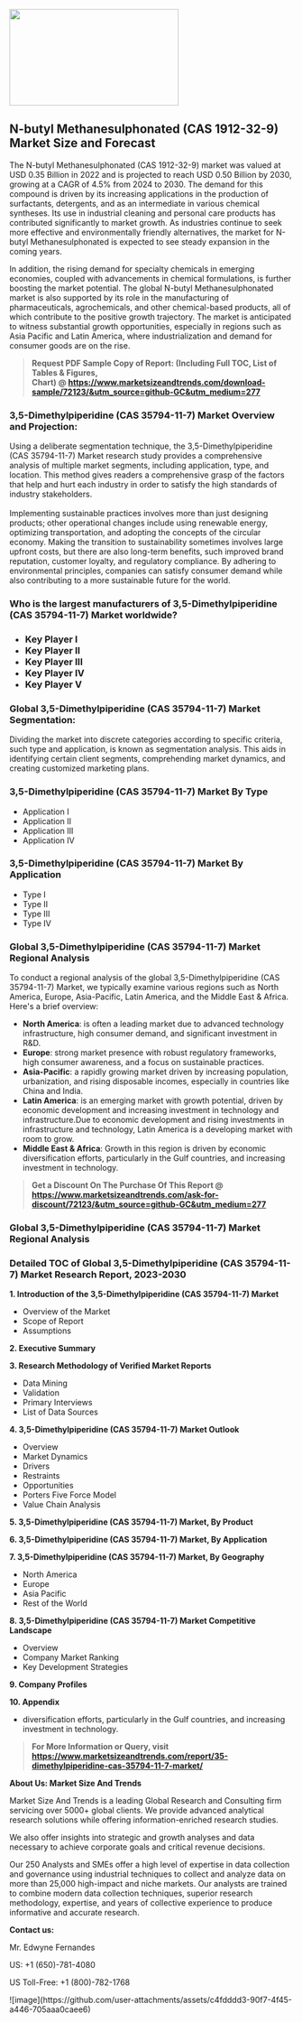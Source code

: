 <p><img class="alignnone size-medium wp-image-20088" src="https://ffe5etoiles.com/wp-content/uploads/2024/12/MST1-300x171.png" alt="" width="300" height="171" /></p><h2>N-butyl Methanesulphonated (CAS 1912-32-9) Market Size and Forecast</h2><p>The N-butyl Methanesulphonated (CAS 1912-32-9) market was valued at USD 0.35 Billion in 2022 and is projected to reach USD 0.50 Billion by 2030, growing at a CAGR of 4.5% from 2024 to 2030. The demand for this compound is driven by its increasing applications in the production of surfactants, detergents, and as an intermediate in various chemical syntheses. Its use in industrial cleaning and personal care products has contributed significantly to market growth. As industries continue to seek more effective and environmentally friendly alternatives, the market for N-butyl Methanesulphonated is expected to see steady expansion in the coming years.</p><p>In addition, the rising demand for specialty chemicals in emerging economies, coupled with advancements in chemical formulations, is further boosting the market potential. The global N-butyl Methanesulphonated market is also supported by its role in the manufacturing of pharmaceuticals, agrochemicals, and other chemical-based products, all of which contribute to the positive growth trajectory. The market is anticipated to witness substantial growth opportunities, especially in regions such as Asia Pacific and Latin America, where industrialization and demand for consumer goods are on the rise.</p></p><blockquote id="" class=""><strong>Request PDF Sample Copy of Report: (Including Full TOC, List of Tables &amp; Figures, Chart)&nbsp;@&nbsp;<strong><a href="https://www.marketsizeandtrends.com/download-sample/72123/&utm_source=github-GC&utm_medium=277" target="_blank">https://www.marketsizeandtrends.com/download-sample/72123/&utm_source=github-GC&utm_medium=277</a></strong></strong></blockquote><h3 id="" class="">3,5-Dimethylpiperidine (CAS 35794-11-7) Market&nbsp;Overview and Projection:</h3><p id="" class="">Using a deliberate segmentation technique, the 3,5-Dimethylpiperidine (CAS 35794-11-7) Market research study provides a comprehensive analysis of multiple market segments, including application, type, and location. This method gives readers a comprehensive grasp of the factors that help and hurt each industry in order to satisfy the high standards of industry stakeholders. <br /> <br />Implementing sustainable practices involves more than just designing products; other operational changes include using renewable energy, optimizing transportation, and adopting the concepts of the circular economy. Making the transition to sustainability sometimes involves large upfront costs, but there are also long-term benefits, such improved brand reputation, customer loyalty, and regulatory compliance. By adhering to environmental principles, companies can satisfy consumer demand while also contributing to a more sustainable future for the world.</p><h3 id="" class="">Who is the largest manufacturers of&nbsp;3,5-Dimethylpiperidine (CAS 35794-11-7) Market worldwide?</h3><h3 class=""><p><ul><li>Key Player I </li><li> Key Player II </li><li> Key Player III </li><li> Key Player IV </li><li> Key Player V</li></ul></p></h3><h3 id="" class="">Global&nbsp;3,5-Dimethylpiperidine (CAS 35794-11-7) Market Segmentation:</h3><p id="" class="">Dividing the market into discrete categories according to specific criteria, such type and application, is known as segmentation analysis. This aids in identifying certain client segments, comprehending market dynamics, and creating customized marketing plans.</p><h3 id="" class="">3,5-Dimethylpiperidine (CAS 35794-11-7) Market&nbsp;By Type</h3><p><p><ul><li>Application I</li><li> Application II</li><li> Application III</li><li> Application IV</p></li></ul></p></p><h3 id="" class="">3,5-Dimethylpiperidine (CAS 35794-11-7) Market&nbsp;By Application</h3><p class=""><p><ul><li>Type I</li><li> Type II</li><li> Type III</li><li> Type IV</li></ul></p></p><h3 id="" class="">Global 3,5-Dimethylpiperidine (CAS 35794-11-7) Market Regional Analysis</h3><p id="" class="">To conduct a regional analysis of the global 3,5-Dimethylpiperidine (CAS 35794-11-7) Market, we typically examine various regions such as North America, Europe, Asia-Pacific, Latin America, and the Middle East &amp; Africa. Here's a brief overview:</p><ul><li><strong>North America</strong>: is often a leading market due to advanced technology infrastructure, high consumer demand, and significant investment in R&amp;D.</li><li><strong>Europe</strong>: strong market presence with robust regulatory frameworks, high consumer awareness, and a focus on sustainable practices.</li><li><strong>Asia-Pacific</strong>: a rapidly growing market driven by increasing population, urbanization, and rising disposable incomes, especially in countries like China and India.</li><li><strong>Latin America</strong>: is an emerging market with growth potential, driven by economic development and increasing investment in technology and infrastructure.Due to economic development and rising investments in infrastructure and technology, Latin America is a developing market with room to grow.</li><li><strong>Middle East &amp; Africa</strong>: Growth in this region is driven by economic diversification efforts, particularly in the Gulf countries, and increasing investment in technology.</li></ul><blockquote id="" class=""><strong>Get a Discount On The Purchase Of This Report @ <strong><a href="https://www.marketsizeandtrends.com/ask-for-discount/72123/&utm_source=github-GC&utm_medium=277" target="_blank">https://www.marketsizeandtrends.com/ask-for-discount/72123/&utm_source=github-GC&utm_medium=277</a></strong></strong></blockquote><h3 id="" class="">Global 3,5-Dimethylpiperidine (CAS 35794-11-7) Market Regional Analysis</h3><h3 id="" class="">Detailed TOC of Global 3,5-Dimethylpiperidine (CAS 35794-11-7) Market Research Report, 2023-2030</h3><p id="" class=""><strong>1. Introduction of the 3,5-Dimethylpiperidine (CAS 35794-11-7) Market</strong></p><ul><li>Overview of the Market</li><li>Scope of Report</li><li>Assumptions</li></ul><p id="" class=""><strong>2. Executive Summary</strong></p><p id="" class=""><strong>3. Research Methodology of Verified Market Reports</strong></p><ul><li>Data Mining</li><li>Validation</li><li>Primary Interviews</li><li>List of Data Sources</li></ul><p id="" class=""><strong>4. 3,5-Dimethylpiperidine (CAS 35794-11-7) Market Outlook</strong></p><ul><li>Overview</li><li>Market Dynamics</li><li>Drivers</li><li>Restraints</li><li>Opportunities</li><li>Porters Five Force Model</li><li>Value Chain Analysis</li></ul><p id="" class=""><strong>5. 3,5-Dimethylpiperidine (CAS 35794-11-7) Market, By Product</strong></p><p id="" class=""><strong>6. 3,5-Dimethylpiperidine (CAS 35794-11-7) Market, By Application</strong></p><p id="" class=""><strong>7. 3,5-Dimethylpiperidine (CAS 35794-11-7) Market, By Geography</strong></p><ul><li>North America</li><li>Europe</li><li>Asia Pacific</li><li>Rest of the World</li></ul><p id="" class=""><strong>8. 3,5-Dimethylpiperidine (CAS 35794-11-7) Market Competitive Landscape</strong></p><ul><li>Overview</li><li>Company Market Ranking</li><li>Key Development Strategies</li></ul><p id="" class=""><strong>9. Company Profiles</strong></p><p id="" class=""><strong>10. Appendix</strong></p><ul><li>diversification efforts, particularly in the Gulf countries, and increasing investment in technology.</li></ul><blockquote id="" class=""><strong>For More Information or Query, visit <strong><strong><a href="https://www.marketsizeandtrends.com/report/35-dimethylpiperidine-cas-35794-11-7-market/" target="_blank">https://www.marketsizeandtrends.com/report/35-dimethylpiperidine-cas-35794-11-7-market/</a></strong></strong></strong></blockquote><p id="" class=""><strong>About Us: Market Size And Trends</strong></p><p id="" class="">Market Size And Trends is a leading Global Research and Consulting firm servicing over 5000+ global clients. We provide advanced analytical research solutions while offering information-enriched research studies.</p><p id="" class="">We also offer insights into strategic and growth analyses and data necessary to achieve corporate goals and critical revenue decisions.</p><p id="" class="">Our 250 Analysts and SMEs offer a high level of expertise in data collection and governance using industrial techniques to collect and analyze data on more than 25,000 high-impact and niche markets. Our analysts are trained to combine modern data collection techniques, superior research methodology, expertise, and years of collective experience to produce informative and accurate research.</p><p id="" class=""><strong>Contact us:</strong></p><p id="" class="">Mr. Edwyne Fernandes</p><p id="" class="">US: +1 (650)-781-4080</p><p id="" class="">US Toll-Free: +1 (800)-782-1768</p>
![image](https://github.com/user-attachments/assets/c4fdddd3-90f7-4f45-a446-705aaa0caee6)
